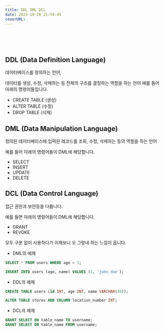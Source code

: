 ```yaml
---
title: DDL DML DCL
date: 2023-10-26 21:54:45
coverURL: 
---
```

<br />
<br />
<br />



## DDL (Data Definition Language)

데이터베이스를 정의하는 언어,

데이터를 생성, 수정, 삭제하는 등 전체의 구조를 결정하는 역할을 하는 언어
예를 들어 아래의 명령어들입니다.

- CREATE TABLE (생성)
- ALTER TABLE (수정)
- DROP TABLE (삭제)

## DML (Data Manipulation Language)

정의된 데이터베이스에 입력된 레코드를 조회, 수정, 삭제하는 등의 역할을 하는 언어


예를 들어 아래의 명령어들이 DML에 해당합니다.

- SELECT
- INSERT
- UPDATE
- DELETE


## DCL (Data Control Language)

접근 권한과 보안등을 다룹니다.

예를 들면 아래의 명령어들이 DML에 해당합니다.

- GRANT
- REVOKE

모두 구분 없이 사용하다가 이제보니 오 그렇네 하는 느낌이 옵니다.

- DML의 예제
```sql
SELECT * FROM users WHERE age > 1;

INSERT INTO users (age, name) VALUES (1, 'john doe');
```

- DDL의 예제
```sql
CREATE TABLE users (id INT, age INT, name VARCHAR(30));

ALTER TABLE stores ADD COLUMN location_number INT;
```


- DCL의 예제

```sql
GRANT SELECT ON table_name TO username;
GRANT SELECT ON table_name FROM username;
```
